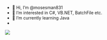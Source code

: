 - 👋 Hi, I’m @mosesman831
- 👀 I’m interested in C#, VB.NET, BatchFile etc.
- 🌱 I’m currently learning Java
- 
![](https://komarev.com/ghpvc/?username=mosesman831&label=Profile+Views+of+Moses+Man)
<!---
mosesman831/mosesman831 is a ✨ special ✨ repository because its `README.md` (this file) appears on your GitHub profile.
You can click the Preview link to take a look at your changes.
--->
